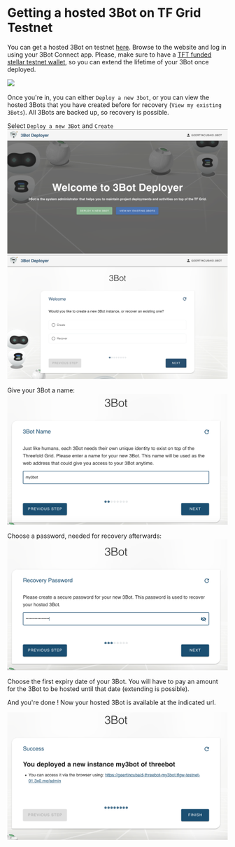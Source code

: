 # Getting a hosted 3Bot  on TF Grid Testnet


You can get a hosted 3Bot on testnet [here](https://deploy3bot.testnet.grid.tf). 
Browse to the website and log in using your 3Bot Connect app. Please, make sure to have a [TFT funded stellar testnet wallet](testnet_wallet_interstellar.md), so you can extend the lifetime of your 3Bot once deployed.

![](./img/hosted3bot_login.png)

Once you're in, you can either `Deploy a new 3bot`, or you can view the hosted 3Bots that you have created before for recovery (`View my existing 3Bots`). All 3Bots are backed up, so recovery is possible. 

Select `Deploy a new 3Bot` and `Create` 
![](./img/hosted3bot_choice.png)
![](./img/hosted3bot_create_recover.png)

Give your 3Bot a name: 
![](./img/hosted3bot_name.png)

Choose a password, needed for recovery afterwards:
![](./img/hosted3bot_password.png)

Choose the first expiry date of your 3Bot. You will have to pay an amount for the 3Bot to be hosted until that date (extending is possible).

And you're done ! 
Now your hosted 3Bot is available at the indicated url. 

![](./img/hosted3bot_success.png)



